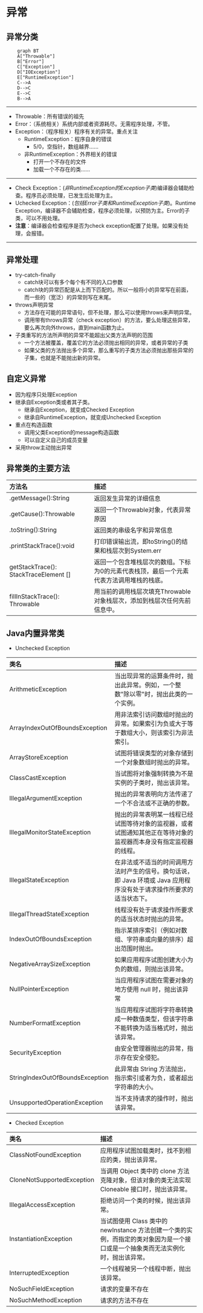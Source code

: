 # 异常

## 异常分类

```mermaid
    graph BT
    A["Throwable"]
    B["Error"]
    C["Exception"]
    D["IOException"]
    E["RuntimeException"]
    C-->A
    D-->C
    E-->C
    B-->A
```

---

- Throwable：所有错误的祖先
- Error：（系统相关）系统内部或者资源耗尽。无需程序处理，不管。
- Exception：（程序相关）程序有关的异常。重点关注
  - RuntimeException：程序自身的错误
    - 5/0，空指针，数组越界……
  - 非RuntimeException：外界相关的错误
    - 打开一个不存在的文件
    - 加载一个不存在的类……
  
---

- Check Exception：(*非RuntimeException的Exception子类*)编译器会辅助检查。程序员必须处理，已发生后处理为主。
- Uchecked Exception：(*包括Error子类和RuntimeException子类*)。Runtime Exception，编译器不会辅助检查，程序必须处理，以预防为主。Error的子类，可以不用处理。
- **注意**：编译器会检查程序是否为check exception配置了处理。如果没有处理，会报错。

---

## 异常处理

- try-catch-finally
  - catch块可以有多个每个有不同的入口参数
  - catch块的异常匹配是从上而下匹配的。所以一般将小的异常写在前面，而一些的（宽泛）的异常则写在末尾。
- throws声明异常
  - 方法存在可能的异常语句，但不处理，那么可以使用throws来声明异常。
  - 调用带有throws异常（check exception）的方法，要么处理这些异常，要么再次向外throws，直到main函数为止。
- 子类重写的方法所声明的异常不能超出父类方法声明的范围
  - 一个方法被覆盖，覆盖它的方法必须抛出相同的异常，或者异常的子类
  - 如果父类的方法抛出多个异常，那么重写的子类方法必须抛出那些异常的子集，也就是不能抛出新的异常。
  
## 自定义异常

- 因为程序只处理Exception
- 继承自Exception类或者其子类。
  - 继承自Exception，就变成Checked Exception
  - 继承自RuntimeException，就变成Unchecked Exception
- 重点在构造函数
  - 调用父类Exception的message构造函数
  - 可以自定义自己的成员变量
- 采用throw主动抛出异常

## 异常类的主要方法
| 方法名                                | 描述                                                                                    |
| :------------------------------------ | :-------------------------------------------------------------------------------------- |
| .getMessage():String                  | 返回发生异常的详细信息                                                                  |
| .getCause():Throwable                 | 返回一个Throwable对象，代表异常原因                                                     |
| .toString():String                    | 返回类的串级名字和异常信息                                                              |
| .printStackTrace():void               | 打印错误输出流，即toString()的结果和栈层次到System.err                                  |
| getStackTrace(): StackTraceElement [] | 返回一个包含堆栈层次的数组。下标为0的元素代表栈顶，最后一个元素代表方法调用堆栈的栈底。 |
| fillInStackTrace(): Throwable         | 用当前的调用栈层次填充Throwable 对象栈层次，添加到栈层次任何先前信息中。                |

## Java内置异常类

- Unchecked Exception
  
| 类名                            | 描述                                                                                                                 |
| :------------------------------ | :------------------------------------------------------------------------------------------------------------------- |
| ArithmeticException             | 当出现异常的运算条件时，抛出此异常。例如，一个整数"除以零"时，抛出此类的一个实例。                                   |
| ArrayIndexOutOfBoundsException  | 用非法索引访问数组时抛出的异常。如果索引为负或大于等于数组大小，则该索引为非法索引。                                 |
| ArrayStoreException             | 试图将错误类型的对象存储到一个对象数组时抛出的异常。                                                                 |
| ClassCastException              | 当试图将对象强制转换为不是实例的子类时，抛出该异常。                                                                 |
| IllegalArgumentException        | 抛出的异常表明向方法传递了一个不合法或不正确的参数。                                                                 |
| IllegalMonitorStateException    | 抛出的异常表明某一线程已经试图等待对象的监视器，或者试图通知其他正在等待对象的监视器而本身没有指定监视器的线程。     |
| IllegalStateException           | 在非法或不适当的时间调用方法时产生的信号。换句话说，即 Java 环境或 Java 应用程序没有处于请求操作所要求的适当状态下。 |
| IllegalThreadStateException     | 线程没有处于请求操作所要求的适当状态时抛出的异常。                                                                   |
| IndexOutOfBoundsException       | 指示某排序索引（例如对数组、字符串或向量的排序）超出范围时抛出。                                                     |
| NegativeArraySizeException      | 如果应用程序试图创建大小为负的数组，则抛出该异常。                                                                   |
| NullPointerException            | 当应用程序试图在需要对象的地方使用 null 时，抛出该异常                                                               |
| NumberFormatException           | 当应用程序试图将字符串转换成一种数值类型，但该字符串不能转换为适当格式时，抛出该异常。                               |
| SecurityException               | 由安全管理器抛出的异常，指示存在安全侵犯。                                                                           |
| StringIndexOutOfBoundsException | 此异常由 String 方法抛出，指示索引或者为负，或者超出字符串的大小。                                                   |
| UnsupportedOperationException   | 当不支持请求的操作时，抛出该异常。                                                                                   |

- Checked Exception

| 类名                       | 描述                                                                                                                             |
| :------------------------- | :------------------------------------------------------------------------------------------------------------------------------- |
| ClassNotFoundException     | 应用程序试图加载类时，找不到相应的类，抛出该异常。                                                                               |
| CloneNotSupportedException | 当调用 Object 类中的 clone 方法克隆对象，但该对象的类无法实现 Cloneable 接口时，抛出该异常。                                     |
| IllegalAccessException     | 拒绝访问一个类的时候，抛出该异常。                                                                                               |
| InstantiationException     | 当试图使用 Class 类中的 newInstance 方法创建一个类的实例，而指定的类对象因为是一个接口或是一个抽象类而无法实例化时，抛出该异常。 |
| InterruptedException       | 一个线程被另一个线程中断，抛出该异常。                                                                                           |
| NoSuchFieldException       | 请求的变量不存在                                                                                                                 |
| NoSuchMethodException      | 请求的方法不存在                                                                                                                 |
